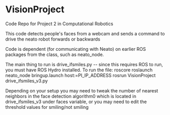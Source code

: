 VisionProject
=============

Code Repo for Project 2 in Computational Robotics

This code detects people's faces from a webcam and sends a command to drive the neato robot forwards or backwards

Code is dependent (for communicating with Neato) on earlier ROS packages from the class, such as neato_node.  

The main thing to run is drive_ifsmiles.py -- since this requires ROS to run, you must have ROS Hydro installed.
To run the file: roscore
roslaunch neato_node bringup.launch host:=PI_IP_ADDRESS
rosrun VisionProject drive_ifsmiles_v3.py

Depending on your setup you may need to tweak the number of nearest neighbors in the face detection algorithm0
which is located in drive_ifsmiles_v3 under faces variable, or you may need to edit the threshold values for smiling/not smiling
